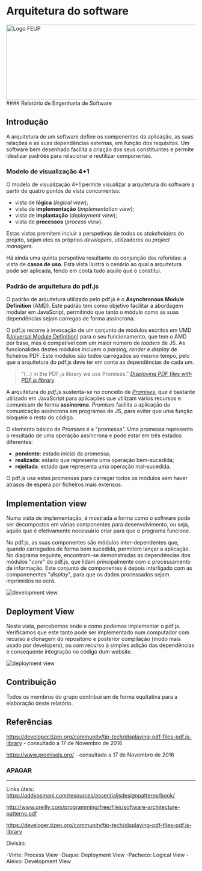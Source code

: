 # Arquitetura do software
<img src="http://www.junifeup.pt/wp-content/uploads/2016/01/feup.png" alt="Logo FEUP" width = "600" height ="200"/>
#### Relatório de Engenharia de Software

## Introdução

A arquitetura de um software define os componentes da aplicação, as suas relações e as suas dependências externas, em função dos requisitos. Um software bem desenhado facilita a criação dos seus constituintes e permite idealizar padrões para relacionar e reutilizar componentes. 

### Modelo de visualização 4+1

O modelo de visualização 4+1 permite visualizar a arquitetura do software a partir de quatro pontos de vista concorrentes:

- vista de **lógica** (*logical view*);
- vista de **implementação** (*implementation view*);
- vista de **implantação** (*deployment view*);
- vista de **processos** (*process view*).

Estas vistas premitem incluir a perspetivas de todos os *stakeholders* do projeto, sejam eles os próprios *developers*, utilizadores ou *project managers*. 

Há ainda uma quinta perspetiva resultante da conjunção das referidas: a vista de **casos de uso**. Esta vista ilustra o cenário ao qual a arquitetura pode ser aplicada, tendo em conta tudo aquilo que o constitui.

### Padrão de arquitetura do pdf.js

O padrão de arquitetura utilizado pelo pdf.js é o **Asynchronous Module Definition** (AMD). Este padrão tem como objetivo facilitar a abordagem modular em JavaScript, permitindo que tanto o módulo como as suas dependências sejam carregas de forma assíncrona.

O pdf.js recorre à invocação de um conjunto de módulos escritos em UMD ([Universal Module Definition](https://github.com/umdjs/umd)) para o seu funcionamento, que tem o AMD por base, mas é compatível com um maior número de *loaders* de JS. As funcionalides destes módulos incluem o *parsing, render e display* de ficheiros PDF. Este módulos são todos carregados ao mesmo tempo, pelo que a arquitetura do pdf.js deve ter em conta as dependências de cada um.

>"(...) in the PDF.js library we use Promises."
[*Displaying PDF files with PDF.js library*](https://developer.tizen.org/community/tip-tech/displaying-pdf-files-pdf.js-library)

A arquitetura do *pdf.js* sustenta-se no conceito de [*Promises*](https://www.promisejs.org/ "Promise.js HomePage"), que é bastante utilizado em JavaScript para aplicações que utilizam vários recursos e comunicam de forma **assíncrona**. *Promises* facilita a aplicação da comunicação assíncrona em programas de JS, para evitar que uma função bloqueie o resto do código. 

O elemento básico de *Promises* é a "promessa". Uma promessa representa o resultado de uma operação assíncrona e pode estar em três estados diferentes:

- **pendente**: estado inicial da promessa;
- **realizada**: estado que representa uma operação bem-sucedida;
- **rejeitada**: estado que representa uma operação mal-sucedida.

O pdf.js usa estas promessas para carregar todos os módulos sem haver atrasos de espera por ficheiros mais extensos. 

## Implementation view

Numa vista de implementação, é mostrada a forma como o software pode ser decompostos em várias componentes para desenvolvimento, ou seja, aquilo que é efetivamente necessário criar para que o programa funcione.

No pdf.js, as suas componentes são módulos inter-dependentes que, quando carregados de forma bem sucedida, permitem lançar a aplicação. No diagrama seguinte, encontram-se demonstradas as dependências dos módulos "*core*" do pdf.js, que lidam principalmente com o processamento de informação. Este conjunto de componentes é depois interligado com as componenentes "*display*", para que os dados processados sejam imprimidos no ecrã.

<img src=".\Relatório 3 - Esquemas\Core Implementation View.png" alt="development view">

## Deployment View

Nesta vista, percebemos onde e como podemos implementar o pdf.js. Verificamos que este tanto pode ser implementado num computador com recurso à clonagem do repositorio e posterior compilação (modo mais usado por developers), ou com recurso à simples adição das dependências e consequente integração no código dum website.

<img src = ".\Relatório 3 - Esquemas\Deployment View.png" alt = "deployment view">


## Contribuição

Todos os membros do grupo contribuiram de forma equitativa para a elaboração deste relatório.

## Referências

https://developer.tizen.org/community/tip-tech/displaying-pdf-files-pdf.js-library - consultado a 17 de Novembro de 2016

https://www.promisejs.org/ - consultado a 17 de Novembro de 2016

### APAGAR
------------------------------------

Links úteis: https://addyosmani.com/resources/essentialjsdesignpatterns/book/

http://www.oreilly.com/programming/free/files/software-architecture-patterns.pdf

https://developer.tizen.org/community/tip-tech/displaying-pdf-files-pdf.js-library

Divisão:

-Vinte: Process View
-Duque: Deployment View
-Pacheco: Logical View
-Aleixo: Development View